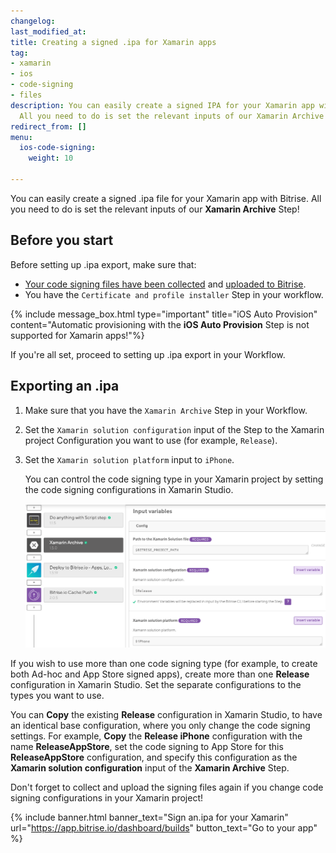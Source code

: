 ```yaml
---
changelog: 
last_modified_at: 
title: Creating a signed .ipa for Xamarin apps
tag:
- xamarin
- ios
- code-signing
- files
description: You can easily create a signed IPA for your Xamarin app with Bitrise.
  All you need to do is set the relevant inputs of our Xamarin Archive Step!
redirect_from: []
menu:
  ios-code-signing:
    weight: 10

---
```

You can easily create a signed .ipa file for your Xamarin app with Bitrise. All you need to do is set the relevant inputs of our **Xamarin Archive** Step!

## Before you start

Before setting up .ipa export, make sure that:

* [Your code signing files have been collected](/code-signing/ios-code-signing/collecting-files-with-codesigndoc/) and [uploaded to Bitrise](/code-signing/ios-code-signing/ios-manual-provisioning/).
* You have the `Certificate and profile installer` Step in your workflow.

{% include message_box.html type="important" title="iOS Auto Provision" content="Automatic provisioning with the **iOS Auto Provision** Step is not supported for Xamarin apps!"%}

If you're all set, proceed to setting up .ipa export in your Workflow.

## Exporting an .ipa

1. Make sure that you have the `Xamarin Archive` Step in your Workflow.
2. Set the `Xamarin solution configuration` input of the Step to the Xamarin project Configuration you want to use (for example, `Release`).
3. Set the `Xamarin solution platform` input to `iPhone`.

   You can control the code signing type in your Xamarin project by setting the code signing configurations in Xamarin Studio.

   ![](/img/xamarin-archive-release-iphone.png)


If you wish to use more than one code signing type (for example, to create both Ad-hoc and App Store signed apps), create more than one **Release** configuration in Xamarin Studio. Set the separate configurations to the types you want to use.

You can **Copy** the existing **Release** configuration in Xamarin Studio, to have an identical base configuration, where you only change the code signing settings. For example, **Copy** the **Release iPhone** configuration with the name **ReleaseAppStore**, set the code signing to App Store for this **ReleaseAppStore** configuration, and specify this configuration as the **Xamarin solution configuration** input of the **Xamarin Archive** Step.

Don't forget to collect and upload the signing files again if you change code signing configurations in your Xamarin project!

{% include banner.html banner_text="Sign an.ipa for your Xamarin" url="https://app.bitrise.io/dashboard/builds" button_text="Go to your app" %}